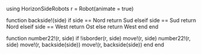 using HorizonSideRobots
r = Robot(animate = true)
 
function backside!(side)
    if side == Nord 
        return Sud
    elseif side == Sud 
        return Nord
    elseif side == West
        return Ost
    else
        return West 
    end
end
 
function number22!(r, side)
    if !isborder(r, side) 
        move!(r, side)
        number22!(r, side)
        move!(r, backside(side))
        move!(r, backside(side))
    end
end

